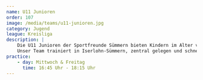 ```yaml
---
name: U11 Junioren
order: 107
image: /media/teams/u11-junioren.jpg
category: Jugend
league: Kreisliga
description: |
    Die U11 Junioren der Sportfreunde Sümmern bieten Kindern im Alter von 9-10 Jahren die perfekte Möglichkeit, Fußball spielerisch zu lernen und sich sportlich weiterzuentwickeln.
    Unser Team trainiert in Iserlohn-Sümmern, zentral gelegen und schnell erreichbar aus Menden, Hemer und der Iserlohner Innenstadt.
practice:
    - day: Mittwoch & Freitag
      time: 16:45 Uhr - 18:15 Uhr
---
```

